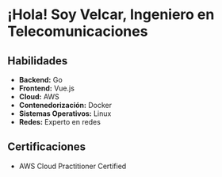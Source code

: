 # ¡Hola!  Soy Velcar, Ingeniero en Telecomunicaciones 

## Habilidades

* **Backend:** Go
* **Frontend:** Vue.js
* **Cloud:** AWS
* **Contenedorización:** Docker
* **Sistemas Operativos:** Linux
* **Redes:** Experto en redes

## Certificaciones

* AWS Cloud Practitioner Certified



